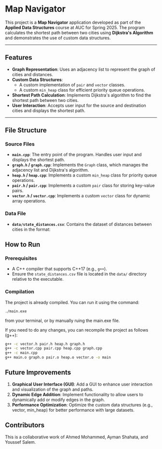 # Map Navigator

This project is a **Map Navigator** application developed as part of the **Applied Data Structures** course at AUC for Spring 2025. The program calculates the shortest path between two cities using **Dijkstra's Algorithm** and demonstrates the use of custom data structures.

---

## Features

- **Graph Representation**: Uses an adjacency list to represent the graph of cities and distances.
- **Custom Data Structures**:
  - A custom implementation of `pair` and `vector` classes.
  - A custom `min_heap` class for efficient priority queue operations.
- **Shortest Path Calculation**: Implements Dijkstra's algorithm to find the shortest path between two cities.
- **User Interaction**: Accepts user input for the source and destination cities and displays the shortest path.

---

## File Structure

### Source Files

- **`main.cpp`**: The entry point of the program. Handles user input and displays the shortest path.
- **`graph.h` / `graph.cpp`**: Implements the `Graph` class, which manages the adjacency list and Dijkstra's algorithm.
- **`heap.h` / `heap.cpp`**: Implements a custom `min_heap` class for priority queue operations.
- **`pair.h` / `pair.cpp`**: Implements a custom `pair` class for storing key-value pairs.
- **`vector.h` / `vector.cpp`**: Implements a custom `vector` class for dynamic array operations.

### Data File

- **`data/state_distances.csv`**: Contains the dataset of distances between cities in the format:

## How to Run

### Prerequisites

- A C++ compiler that supports C++17 (e.g., `g++`).
- Ensure the `state_distances.csv` file is located in the `data/` directory relative to the executable.

### Compilation

The project is already compiled. You can run it using the command:

```bash
./main.exe
```

from your terminal, or by manually ruing the main.exe file.

If you need to do any changes, you can recompile the project as follows (g++):

```bash
g++ -c vector.h pair.h heap.h graph.h
g++ -c vector.cpp pair.cpp heap.cpp graph.cpp
g++ -c main.cpp
g++ main.o graph.o pair.o heap.o vector.o -o main
```

## Future Improvements

1. **Graphical User Interface (GUI)**: Add a GUI to enhance user interaction and visualization of the graph and paths.
2. **Dynamic Edge Addition**: Implement functionality to allow users to dynamically add or modify edges in the graph.
3. **Performance Optimization**: Optimize the custom data structures (e.g., vector, min_heap) for better performance with large datasets.

## Contributors

This is a collaborative work of Ahmed Mohammed, Ayman Shahata, and Youssef Salem.
